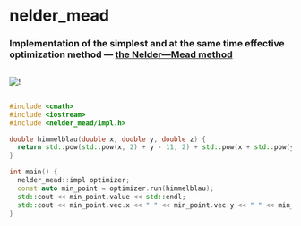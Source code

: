 # nelder_mead

### Implementation of the simplest and at the same time effective optimization method — [the Nelder—Mead method](https://en.wikipedia.org/wiki/Nelder%E2%80%93Mead_method)
##
![!](https://upload.wikimedia.org/wikipedia/commons/7/72/An-iteration-of-the-Nelder-Mead-method-over-two-dimensional-space-showing-point-p-min.png "An iteration of the Nelder-Mead method over two-dimensional space.")
##
###
```cpp
#include <cmath>
#include <iostream>
#include <nelder_mead/impl.h>

double himmelblau(double x, double y, double z) {
  return std::pow(std::pow(x, 2) + y - 11, 2) + std::pow(x + std::pow(y, 2) - 7, 2);
}

int main() {
  nelder_mead::impl optimizer;
  const auto min_point = optimizer.run(himmelblau);
  std::cout << min_point.value << std::endl;
  std::cout << min_point.vec.x << " " << min_point.vec.y << " " << min_point.vec.z;
}
```

